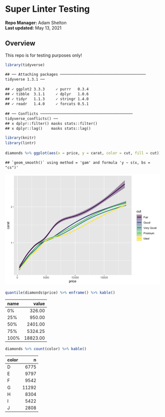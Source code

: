 Super Linter Testing
================
**Repo Manager:** Adam Shelton <br />
**Last updated:** May 13, 2021

## Overview

This repo is for testing purposes only!

``` r
library(tidyverse)
```

    ## ── Attaching packages ─────────────────────────────────────── tidyverse 1.3.1 ──

    ## ✓ ggplot2 3.3.3     ✓ purrr   0.3.4
    ## ✓ tibble  3.1.1     ✓ dplyr   1.0.6
    ## ✓ tidyr   1.1.3     ✓ stringr 1.4.0
    ## ✓ readr   1.4.0     ✓ forcats 0.5.1

    ## ── Conflicts ────────────────────────────────────────── tidyverse_conflicts() ──
    ## x dplyr::filter() masks stats::filter()
    ## x dplyr::lag()    masks stats::lag()

``` r
library(knitr)
library(lintr)

diamonds %>% ggplot(aes(x = price, y = carat, color = cut, fill = cut)) + geom_smooth()
```

    ## `geom_smooth()` using method = 'gam' and formula 'y ~ s(x, bs = "cs")'

![](README_files/figure-gfm/test1-1.png)<!-- -->

``` r
quantile(diamonds$price) %>% enframe() %>% kable()
```

| name |    value |
|:-----|---------:|
| 0%   |   326.00 |
| 25%  |   950.00 |
| 50%  |  2401.00 |
| 75%  |  5324.25 |
| 100% | 18823.00 |

``` r
diamonds %>% count(color) %>% kable()
```

| color |     n |
|:------|------:|
| D     |  6775 |
| E     |  9797 |
| F     |  9542 |
| G     | 11292 |
| H     |  8304 |
| I     |  5422 |
| J     |  2808 |
